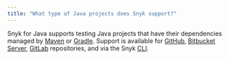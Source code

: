 ```yaml
---
title: "What type of Java projects does Snyk support?"
---
```

Snyk for Java supports testing Java projects that have their dependencies managed by [Maven](https://maven.apache.org/) or [Gradle](https://gradle.org/).
Support is available for [GitHub](/docs/github), [Bitbucket Server](/docs/bitbucket-server), [GitLab](/docs/gitlab) repositories, and via the Snyk [CLI](/docs/using-snyk/).

